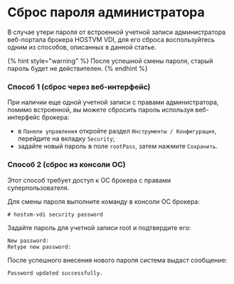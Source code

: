 # Сброс пароля администратора

В случае утери пароля от встроенной учетной записи администратора веб-портала брокера HOSTVM VDI, для его сброса воспользуйтесь одним из способов, описанных в данной статье.

{% hint style="warning" %}
После успешной смены пароля, старый пароль будет не действителен.
{% endhint %}

### Способ 1 (сброс через веб-интерфейс) <a href="#web-ui" id="web-ui"></a>

При наличии еще одной учетной записи с правами администратора, помимо встроенной, вы можете сбросить пароль используя веб-интерфейс брокера:

* в `Панели управления` откройте раздел `Инструменты / Конфигурация`, перейдите на вкладку `Security`;
* задайте новый пароль в поле `rootPass`, затем нажмите `Сохранить`.

### Способ 2 (сброс из консоли ОС) <a href="#cli" id="cli"></a>

Этот способ требует доступ к ОС брокера с правами суперпользователя.

Для смены пароля выполните команду в консоли ОС брокера:

```shell-session
# hostvm-vdi security password
```

Задайте пароль для учетной записи root и подтвердите его:

```
New password:
Retype new password:
```

После успешного внесения нового пароля система выдаст сообщение:

```
Password updated successfully.
```

